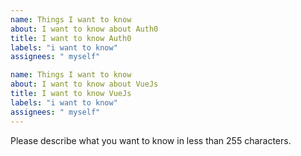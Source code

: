 ```yaml
---
name: Things I want to know
about: I want to know about Auth0
title: I want to know Auth0
labels: "i want to know"
assignees: " myself"

name: Things I want to know
about: I want to know about VueJs
title: I want to know VueJs
labels: "i want to know"
assignees: " myself"
---
```


Please describe what you want to know in less than 255 characters.
